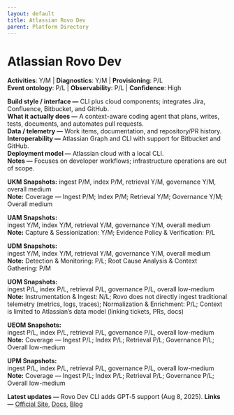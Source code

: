```yaml
---
layout: default
title: Atlassian Rovo Dev
parent: Platform Directory
---
```


# Atlassian Rovo Dev

**Activities**: Y/M | **Diagnostics**: Y/M | **Provisioning**: P/L  <br>
**Event ontology**: P/L | **Observability**: P/L | **Confidence**: High

**Build style / interface —** CLI plus cloud components; integrates Jira, Confluence, Bitbucket, and GitHub.  
**What it actually does —** A context-aware coding agent that plans, writes, tests, documents, and automates pull requests.  
**Data / telemetry —** Work items, documentation, and repository/PR history.  
**Interoperability —** Atlassian Graph and CLI with support for Bitbucket and GitHub.  
**Deployment model —** Atlassian cloud with a local CLI.  
**Notes —** Focuses on developer workflows; infrastructure operations are out of scope.

**UKM Snapshots:** 
ingest P/M, index P/M, retrieval Y/M, governance Y/M, overall medium  <br>
**Note:** Coverage — Ingest P/M; Index P/M; Retrieval Y/M; Governance Y/M; Overall medium


**UAM Snapshots:**   
ingest Y/M, index Y/M, retrieval Y/M, governance Y/M, overall medium  <br>
**Note:** Capture & Sessionization: Y/M; Evidence Policy & Verification: P/L


**UDM Snapshots:**   
ingest Y/M, index Y/M, retrieval Y/M, governance Y/M, overall medium  <br>
**Note:** Detection & Monitoring: P/L; Root Cause Analysis & Context Gathering: P/M


**UOM Snapshots:**   
ingest P/L, index P/L, retrieval P/L, governance P/L, overall low-medium  <br>
**Note:** Instrumentation & Ingest: N/L; Rovo does not directly ingest traditional telemetry (metrics, logs, traces); Normalization & Enrichment: P/L; Context is limited to Atlassian’s data model (linking tickets, PRs, docs)


**UEOM Snapshots:**   
ingest P/L, index P/L, retrieval P/L, governance P/L, overall low-medium  <br>
**Note:** Coverage — Ingest P/L; Index P/L; Retrieval P/L; Governance P/L; Overall low-medium


**UPM Snapshots:**   
ingest P/L, index P/L, retrieval P/L, governance P/L, overall low-medium  <br>
**Note:** Coverage — Ingest P/L; Index P/L; Retrieval P/L; Governance P/L; Overall low-medium


**Latest updates —** Rovo Dev CLI adds GPT‑5 support (Aug 8, 2025).
**Links —** [Official Site](https://www.atlassian.com/software/rovo-dev), [Docs](https://support.atlassian.com/rovo/docs/use-rovo-dev-cli/), [Blog](https://www.atlassian.com/blog/announcements/rovo-dev-cli-with-gpt5)
